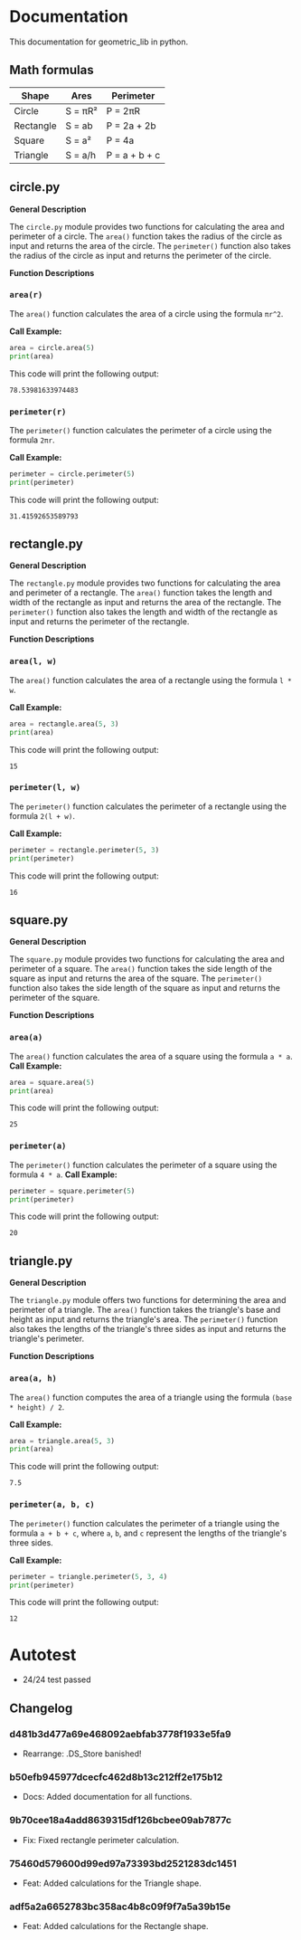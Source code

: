 # Documentation
This documentation for geometric_lib in python.
## Math formulas
| Shape     | Ares            | Perimeter                 |
|-----------|-----------------|---------------------------|
| Circle    | S = πR²         | P = 2πR                   |
| Rectangle | S = ab          | P = 2a + 2b               |
| Square    | S = a²          | P = 4a                    |
| Triangle  | S = a/h         | P = a + b + c             |


## circle.py

**General Description**

The `circle.py` module provides two functions for calculating the area and perimeter of a circle. The `area()` function takes the radius of the circle as input and returns the area of the circle. The `perimeter()` function also takes the radius of the circle as input and returns the perimeter of the circle.

**Function Descriptions**

### `area(r)`

The `area()` function calculates the area of a circle using the formula `πr^2`.

**Call Example:**

```python
area = circle.area(5)
print(area)
```

This code will print the following output:

```
78.53981633974483
```

### `perimeter(r)`

The `perimeter()` function calculates the perimeter of a circle using the formula `2πr`.

**Call Example:**

```python
perimeter = circle.perimeter(5)
print(perimeter)
```

This code will print the following output:

```
31.41592653589793
```

## rectangle.py


**General Description**

The `rectangle.py` module provides two functions for calculating the area and perimeter of a rectangle. The `area()` function takes the length and width of the rectangle as input and returns the area of the rectangle. The `perimeter()` function also takes the length and width of the rectangle as input and returns the perimeter of the rectangle.

**Function Descriptions**

### `area(l, w)`

The `area()` function calculates the area of a rectangle using the formula `l * w`.

**Call Example:**

```python
area = rectangle.area(5, 3)
print(area)
```

This code will print the following output:

```
15
```

### `perimeter(l, w)`

The `perimeter()` function calculates the perimeter of a rectangle using the formula `2(l + w)`.

**Call Example:**

```python
perimeter = rectangle.perimeter(5, 3)
print(perimeter)
```

This code will print the following output:

```
16
```

## square.py 

**General Description**

The `square.py` module provides two functions for calculating the area and perimeter of a square. The `area()` function takes the side length of the square as input and returns the area of the square. The `perimeter()` function also takes the side length of the square as input and returns the perimeter of the square.

**Function Descriptions**

### `area(a)`

The `area()` function calculates the area of a square using the formula `a * a`.
**Call Example:**

```python
area = square.area(5)
print(area)
```

This code will print the following output:

```
25
```
### `perimeter(a)`

The `perimeter()` function calculates the perimeter of a square using the formula `4 * a`.
**Call Example:**

```python
perimeter = square.perimeter(5)
print(perimeter)
```

This code will print the following output:

```
20
```

## triangle.py

**General Description**

The `triangle.py` module offers two functions for determining the area and perimeter of a triangle. The `area()` function takes the triangle's base and height as input and returns the triangle's area. The `perimeter()` function also takes the lengths of the triangle's three sides as input and returns the triangle's perimeter.

**Function Descriptions**

### `area(a, h)`

The `area()` function computes the area of a triangle using the formula `(base * height) / 2`.

**Call Example:**

```python
area = triangle.area(5, 3)
print(area)
```

This code will print the following output:

```
7.5
```

### `perimeter(a, b, c)`

The `perimeter()` function calculates the perimeter of a triangle using the formula `a + b + c`, where `a`, `b`, and `c` represent the lengths of the triangle's three sides.

**Call Example:**

```python
perimeter = triangle.perimeter(5, 3, 4)
print(perimeter)
```

This code will print the following output:

```
12
```

# Autotest 
* 24/24 test passed


## Changelog

### d481b3d477a69e468092aebfab3778f1933e5fa9 
* Rearrange: .DS_Store banished!

### b50efb945977dcecfc462d8b13c212ff2e175b12
* Docs: Added documentation for all functions.

### 9b70cee18a4add8639315df126bcbee09ab7877c
* Fix: Fixed rectangle perimeter calculation.

### 75460d579600d99ed97a73393bd2521283dc1451
* Feat: Added calculations for the Triangle shape.

### adf5a2a6652783bc358ac4b8c09f9f7a5a39b15e
* Feat: Added calculations for the Rectangle shape.

